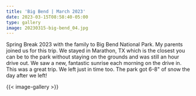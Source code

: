 ```yaml
---
title: 'Big Bend | March 2023'
date: 2023-03-15T08:58:40-05:00
type: gallery
image: 20230315-big-bend_04.jpg
---
```


Spring Break 2023 with the family to Big Bend National Park. My parents joined us for this trip. We stayed in Marathon, TX which is the closest you can be to the park without staying on the grounds and was still an hour drive out. We saw a new, fantastic sunrise each morning on the drive in. This was a great trip. We left just in time too. The park got 6-8" of snow the day after we left!  

{{< image-gallery >}}